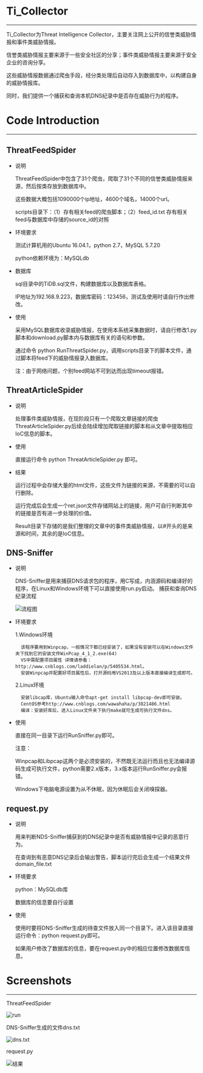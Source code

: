 # Ti_Collector  
----
   Ti_Collector为Threat Intelligence Collector，主要关注网上公开的信誉类威胁情报和事件类威胁情报。
   
   信誉类威胁情报主要来源于一些安全社区的分享；事件类威胁情报主要来源于安全企业的咨询分享。     
   
   这些威胁情报数据通过爬虫手段，经分类处理后自动存入到数据库中，以构建自身的威胁情报库。
   
   同时，我们提供一个捕获和查询本机DNS纪录中是否存在威胁行为的程序。
  
# Code Introduction
---
## ThreatFeedSpider

* 说明
	
  ThreatFeedSpider中包含了31个爬虫，爬取了31个不同的信誉类威胁情报来源，然后按类存放到数据库中。
  	
  这些数据大概包括1090000个ip地址，4600个域名，14000个url。
  
  scripts目录下：（1）存有相关feed的爬虫脚本；（2）feed_id.txt 存有相关feed与数据库中存储的source_id的对照
  
  
* 环境要求

  测试计算机用的Ubuntu 16.04.1，python 2.7，MySQL 5.7.20
  
  python依赖环境为：MySQLdb
  
 * 数据库
 
   sql目录中的TiDB.sql文件，构建数据库以及数据库表格。
   
   IP地址为192.168.9.223，数据库密码：123456，测试及使用时请自行作出修改。
   
 * 使用
 
   采用MySQL数据库收录威胁情报，在使用本系统采集数据时，请自行修改1.py脚本和download.py脚本内与数据库有关的语句和参数。
   
   通过命令 python RunThreatSpider.py，调用scripts目录下的脚本文件，通过脚本将feed下的威胁情报录入数据库。
   
   注：由于网络问题，个别feed网站不可到达而出现timeout报错。

  
## ThreatArticleSpider
* 说明

  处理事件类威胁情报，在现阶段只有一个爬取文章链接的爬虫ThreatArticleSpider.py后续会陆续增加爬取链接的脚本和从文章中提取相应IoC信息的脚本。
  
* 使用

  直接运行命令 python ThreatArticleSpider.py 即可。

* 结果

  运行过程中会存储大量的html文件，这些文件为链接的来源，不需要的可以自行删除。
  
  运行完成后会生成一个ret.json文件存储网站上的链接，用户可自行判断其中的链接是否有进一步处理的价值。 
  
  Result目录下存储的是我们整理的文章中的事件类威胁情报，以#开头的是来源和时间，其余的是IoC信息。

## DNS-Sniffer
* 说明

  DNS-Sniffer是用来捕获DNS请求包的程序，用C写成，内涵源码和编译好的程序，在Linux和Windows环境下可以直接使用run.py启动。
  捕获和查询DNS纪录流程

  ![流程图](https://github.com/scu-igroup/Ti_Collecter/raw/master/Images/流程.png)
  
* 环境要求

  1.Windows环境
  
 		该程序要用到Winpcap，一般情况下都已经安装了，如果没有安装可以在Windows文件夹下找到它的安装文件WinPcap_4_1_2.exe(64)
  		VS中需配置项目属性 详情请参看：http://www.cnblogs.com/laddielan/p/5405534.html。
  		安装Winpcap并配置好项目属性后，打开源码用VS2013及以上版本直接编译生成即可。
  	
  2.Linux环境
  
  		安装libcap库，Ubuntu输入命令apt-get install libpcap-dev即可安装。
		CentOS参考http://www.cnblogs.com/wawahaha/p/3821486.html
		编译：安装好库后，进入Linux文件夹下执行make就可生成可执行文件dns。
		
* 使用

  直接在同一目录下运行RunSniffer.py即可。
  
  注意：
  
  Winpcap和Libpcap这两个是必须安装的，不然既无法运行而且也无法编译源码生成可执行文件，python需要2.x版本，3.x版本运行RunSniffer.py会报错。

  Windows下电脑电源设置为从不休眠，因为休眠后会关闭嗅探器。
  
## request.py

* 说明

  用来判断NDS-Sniffer捕获到的DNS纪录中是否有威胁情报中记录的恶意行为。
  
  在查询到有恶意DNS记录后会输出警告，脚本运行完后会生成一个结果文件domain_file.txt

* 环境要求

  python：MySQLdb库
  
  数据库的信息要自行设置

* 使用

  使用时要将DNS-Sniffer生成的待查文件放入同一个目录下。进入该目录直接运行命令：python request.py即可。
  
  如果用户修改了数据库的信息，要在request.py中的相应位置修改数据库信息。  
  
# Screenshots
---


ThreatFeedSpider

![run](https://github.com/scu-igroup/Ti_Collecter/raw/master/Images/run.py截图.png)

DNS-Sniffer生成的文件dns.txt

![dns.txt](https://github.com/scu-igroup/Ti_Collecter/raw/master/Images/dns.png)

request.py

![结果](https://github.com/scu-igroup/Ti_Collecter/raw/master/Images/fin.png)
  

